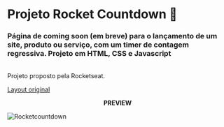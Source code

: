 # Projeto Rocket Countdown :rocket:  

<h3> Página de coming soon (em breve) para o lançamento de um site, produto ou serviço, com um timer de contagem regressiva. Projeto em HTML, CSS e Javascript</h3>

<br>
Projeto proposto pela Rocketseat.

[Layout original](https://www.figma.com/file/oDZqw3v8fem3v3RC7bTKV5/DD-%2F-Countdown/duplicate)

<p align="center">
  <strong>PREVIEW</strong><br />
</p>

![Rocketcountdown](https://user-images.githubusercontent.com/87200550/190425730-e3a43064-e847-41c8-9a95-fb5f8b0a0363.png)
